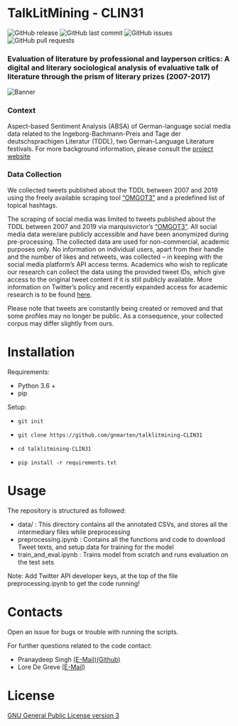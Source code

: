 # TalkLitMining - CLIN31


<!-- Add buttons here -->

![GitHub release](https://img.shields.io/badge/release-1.0.0-orange)
![GitHub last commit](https://img.shields.io/github/last-commit/gnmarten/talklitmining-CLIN31)
![GitHub issues](https://img.shields.io/github/issues-raw/gnmarten/talklitmining-CLIN31)
![GitHub pull requests](https://img.shields.io/github/issues-pr/gnmarten/talklitmining-CLIN31)

<!-- Describe your project in brief -->

### Evaluation of literature by professional and layperson critics: A digital and literary sociological analysis of evaluative talk of literature through the prism of literary prizes (2007-2017) ###

![Banner](https://www.talklitmining.ugent.be/wp-content/uploads/2021/06/vlcsnap-error192_statements.png)

### Context ###

Aspect-based Sentiment Analysis (ABSA) of German-language social media data related to the Ingeborg-Bachmann-Preis and Tage der deutschsprachigen Literatur (TDDL), two German-Language Literature festivals. For more background information, please consult the [project website](http://www.talklitmining.ugent.be.)

### Data Collection ### 

We collected tweets published about the TDDL between 2007 and 2019 using the freely available scraping tool [“OMGOT3”](https://github.com/marquisvictor/Optimized-Modified-GetOldTweets3-OMGOT) and a predefined list of topical hashtags.

The scraping of social media was limited to tweets published about the TDDL between 2007 and 2019 via marquisvictor’s [“OMGOT3”](https://github.com/marquisvictor/Optimized-Modified-GetOldTweets3-OMGOT). All social media data were/are publicly accessible and have been anonymized during pre-processing. The collected data are used for non-commercial, academic purposes only. No information on individual users, apart from their handle and the number of likes and retweets, was collected – in keeping with the social media platform’s API access terms. Academics who wish to replicate our research can collect the data using the provided tweet IDs, which give access to the original tweet content if it is still publicly available. More information on Twitter’s policy and recently expanded access for academic research is to be found [here](https://developer.twitter.com/en/products/twitter-api/academic-research).

Please note that tweets are constantly being created or removed and that some profiles may no longer be public. As a consequence, your collected corpus may differ slightly from ours.

# Installation

Requirements:

* Python 3.6 + 
* pip

Setup: 

* ```git init```

* ```git clone https://github.com/gnmarten/talklitmining-CLIN31```

* ```cd talklitmining-CLIN31```

* ```pip install -r requirements.txt```

# Usage

The repository is structured as followed:

* data/ : This directory contains all the annotated CSVs, and stores all the intermediary files while preprocessing
* preprocessing.ipynb : Contains all the functions and code to download Tweet texts, and setup data for training for the model
* train_and_eval.ipynb : Trains model from scratch and runs evaluation on the test sets

Note: Add Twitter API developer keys, at the top of the file preprocessing.ipynb to get the code running!

# Contacts

Open an issue for bugs or trouble with running the scripts.

For further questions related to the code contact:

* Pranaydeep Singh [(E-Mail)](mailto:pranaydeep.singh@ugent.be)[(Github)](https://github.com/pranaydeeps)
* Lore De Greve [(E-Mail)](mailto:lore.degreve@ugent.be)

# License

[GNU General Public License version 3](https://opensource.org/licenses/GPL-3.0)

